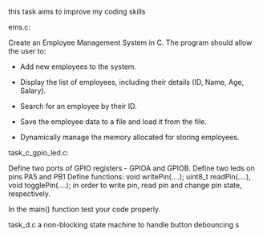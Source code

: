 this task aims to improve my coding skills

ems.c:

Create an Employee Management System in C. The program should allow the user to: 

  - Add new employees to the system. 

  - Display the list of employees, including their details (ID, Name, Age, Salary). 

  - Search for an employee by their ID. 

  - Save the employee data to a file and load it from the file. 

  - Dynamically manage the memory allocated for storing employees. 

 
task_c_gpio_led.c:

  Define two ports of GPIO registers  - GPIOA and GPIOB. Define two leds on pins PA5 and PB1 
  Define functions: void writePin(....); uint8_t readPin(....), void togglePin(....); in order to write pin, read pin and change pin state, respectively.  
  
  In the main() function test your code properly.  

task_d.c
  a non-blocking state machine to handle button debouncing s